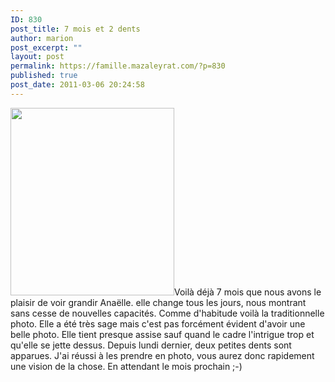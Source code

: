 ```yaml
---
ID: 830
post_title: 7 mois et 2 dents
author: marion
post_excerpt: ""
layout: post
permalink: https://famille.mazaleyrat.com/?p=830
published: true
post_date: 2011-03-06 20:24:58
---
```

<a href="http://famille.mazaleyrat.com/wp-content/uploads/2011/03/DSC_0054-1.jpg"><img src="http://famille.mazaleyrat.com/wp-content/uploads/2011/03/DSC_0054-1-262x300.jpg" alt="" title="7 mois" width="262" height="300" class="alignleft size-medium wp-image-831" /></a>Voilà déjà 7 mois que nous avons le plaisir de voir grandir Anaëlle. elle change tous les jours, nous montrant sans cesse de nouvelles capacités. 
Comme d'habitude voilà la traditionnelle photo. Elle a été très sage mais c'est pas forcément évident d'avoir une belle photo. Elle tient presque assise sauf quand le cadre l'intrigue trop et qu'elle se jette dessus.
Depuis lundi dernier, deux petites dents sont apparues. J'ai réussi à les prendre en photo, vous aurez donc rapidement une vision de la chose. En attendant le mois prochain ;-)